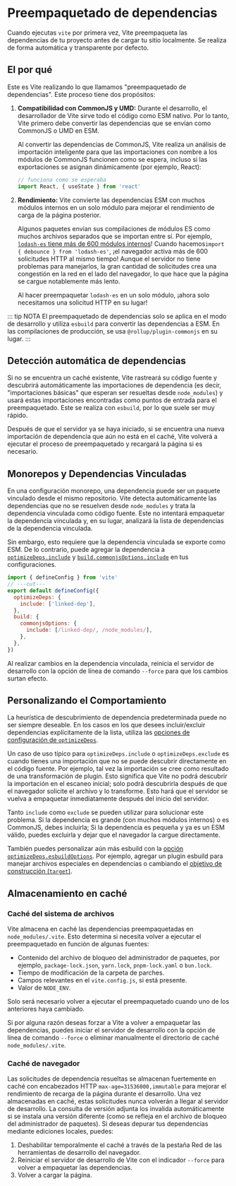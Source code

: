# Preempaquetado de dependencias

Cuando ejecutas `vite` por primera vez, Vite preempaqueta las dependencias de tu proyecto antes de cargar tu sitio localmente. Se realiza de forma automática y transparente por defecto.

## El por qué

Este es Vite realizando lo que llamamos "preempaquetado de dependencias". Este proceso tiene dos propósitos:

1. **Compatibilidad con CommonJS y UMD:** Durante el desarrollo, el desarrollador de Vite sirve todo el código como ESM nativo. Por lo tanto, Vite primero debe convertir las dependencias que se envían como CommonJS o UMD en ESM.

   Al convertir las dependencias de CommonJS, Vite realiza un análisis de importación inteligente para que las importaciones con nombre a los módulos de CommonJS funcionen como se espera, incluso si las exportaciones se asignan dinámicamente (por ejemplo, React):

   ```js
   // funciona como se esperaba
   import React, { useState } from 'react'
   ```

2. **Rendimiento:** Vite convierte las dependencias ESM con muchos módulos internos en un solo módulo para mejorar el rendimiento de carga de la página posterior.

   Algunos paquetes envían sus compilaciones de módulos ES como muchos archivos separados que se importan entre sí. Por ejemplo, [`lodash-es` tiene más de 600 módulos internos](https://unpkg.com/browse/lodash-es/)! Cuando hacemos`import { debounce } from 'lodash-es'`, ¡el navegador activa más de 600 solicitudes HTTP al mismo tiempo! Aunque el servidor no tiene problemas para manejarlos, la gran cantidad de solicitudes crea una congestión en la red en el lado del navegador, lo que hace que la página se cargue notablemente más lento.

   Al hacer preempaquetar `lodash-es` en un solo módulo, ¡ahora solo necesitamos una solicitud HTTP en su lugar!

::: tip NOTA
El preempaquetado de dependencias solo se aplica en el modo de desarrollo y utiliza `esbuild` para convertir las dependencias a ESM. En las compilaciones de producción, se usa `@rollup/plugin-commonjs` en su lugar.
:::

## Detección automática de dependencias

Si no se encuentra un caché existente, Vite rastreará su código fuente y descubrirá automáticamente las importaciones de dependencia (es decir, "importaciones básicas" que esperan ser resueltas desde `node_modules`) y usará estas importaciones encontradas como puntos de entrada para el preempaquetado. Este se realiza con `esbuild`, por lo que suele ser muy rápido.

Después de que el servidor ya se haya iniciado, si se encuentra una nueva importación de dependencia que aún no está en el caché, Vite volverá a ejecutar el proceso de preempaquetado y recargará la página si es necesario.

## Monorepos y Dependencias Vinculadas

En una configuración monorepo, una dependencia puede ser un paquete vinculado desde el mismo repositorio. Vite detecta automáticamente las dependencias que no se resuelven desde `node_modules` y trata la dependencia vinculada como código fuente. Este no intentará empaquetar la dependencia vinculada y, en su lugar, analizará la lista de dependencias de la dependencia vinculada.

Sin embargo, esto requiere que la dependencia vinculada se exporte como ESM. De lo contrario, puede agregar la dependencia a [`optimizeDeps.include`](/config/dep-optimization-options#optimizedeps-include) y [`build.commonjsOptions.include`](/config/build-options#build-commonjsoptions) en tus configuraciones.

```js twoslash [vite.config.js]
import { defineConfig } from 'vite'
// ---cut---
export default defineConfig({
  optimizeDeps: {
    include: ['linked-dep'],
  },
  build: {
    commonjsOptions: {
      include: [/linked-dep/, /node_modules/],
    },
  },
})
```

Al realizar cambios en la dependencia vinculada, reinicia el servidor de desarrollo con la opción de línea de comando `--force` para que los cambios surtan efecto.

## Personalizando el Comportamiento

La heurística de descubrimiento de dependencia predeterminada puede no ser siempre deseable. En los casos en los que desees incluir/excluir dependencias explícitamente de la lista, utiliza las [opciones de configuración de `optimizeDeps`](/config/dep-optimization-options).

Un caso de uso típico para `optimizeDeps.include` o `optimizeDeps.exclude` es cuando tienes una importación que no se puede descubrir directamente en el código fuente. Por ejemplo, tal vez la importación se cree como resultado de una transformación de plugin. Esto significa que Vite no podrá descubrir la importación en el escaneo inicial; solo podrá descubrirla después de que el navegador solicite el archivo y lo transforme. Esto hará que el servidor se vuelva a empaquetar inmediatamente después del inicio del servidor.

Tanto `include` como `exclude` se pueden utilizar para solucionar este problema. Si la dependencia es grande (con muchos módulos internos) o es CommonJS, debes incluirla; Si la dependencia es pequeña y ya es un ESM válido, puedes excluirla y dejar que el navegador la cargue directamente.

También puedes personalizar aún más esbuild con la [opción `optimizeDeps.esbuildOptions`](/config/dep-optimization-options.md#optimizedeps-esbuildoptions). Por ejemplo, agregar un plugin esbuild para manejar archivos especiales en dependencias o cambiando el [objetivo de construcción (`target`)](https://esbuild.github.io/api/#target).

## Almacenamiento en caché

### Caché del sistema de archivos

Vite almacena en caché las dependencias preempaquetadas en `node_modules/.vite`. Esto determina si necesita volver a ejecutar el preempaquetado en función de algunas fuentes:

- Contenido del archivo de bloqueo del administrador de paquetes, por ejemplo, `package-lock.json`, `yarn.lock`, `pnpm-lock.yaml` o `bun.lock`.
- Tiempo de modificación de la carpeta de parches.
- Campos relevantes en el `vite.config.js`, si está presente.
- Valor de `NODE_ENV`.

Solo será necesario volver a ejecutar el preempaquetado cuando uno de los anteriores haya cambiado.

Si por alguna razón deseas forzar a Vite a volver a empaquetar las dependencias, puedes iniciar el servidor de desarrollo con la opción de línea de comando `--force` o eliminar manualmente el directorio de caché `node_modules/.vite`.

### Caché de navegador

Las solicitudes de dependencia resueltas se almacenan fuertemente en caché con encabezados HTTP `max-age=31536000,immutable` para mejorar el rendimiento de recarga de la página durante el desarrollo. Una vez almacenadas en caché, estas solicitudes nunca volverán a llegar al servidor de desarrollo. La consulta de versión adjunta los invalida automáticamente si se instala una versión diferente (como se refleja en el archivo de bloqueo del administrador de paquetes). Si deseas depurar tus dependencias mediante ediciones locales, puedes:

1. Deshabilitar temporalmente el caché a través de la pestaña Red de las herramientas de desarrollo del navegador.
2. Reiniciar el servidor de desarrollo de Vite con el indicador `--force` para volver a empaquetar las dependencias.
3. Volver a cargar la página.

